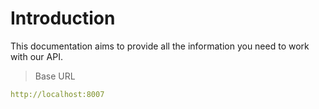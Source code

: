 # Introduction



This documentation aims to provide all the information you need to work with our API.

> Base URL

```yaml
http://localhost:8007
```